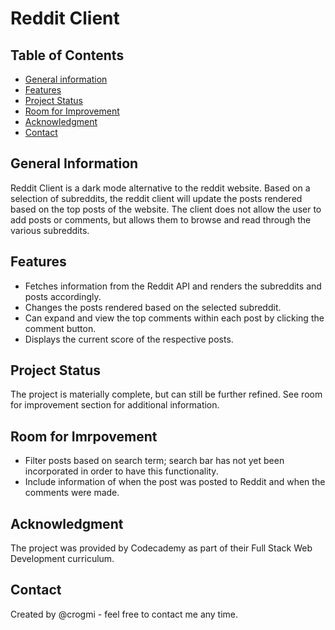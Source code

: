 # Reddit Client

## Table of Contents

- [General information](#general-information)
- [Features](#features)
- [Project Status](#project-status)
- [Room for Improvement](#room-for-improvement)
- [Acknowledgment](#acknowledgment)
- [Contact](#contact)

## General Information

Reddit Client is a dark mode alternative to the reddit website. Based on a selection of subreddits, the reddit client will update the posts rendered based on the top posts of the website. The client does not allow the user to add posts or comments, but allows them to browse and read through the various subreddits.

## Features

- Fetches information from the Reddit API and renders the subreddits and posts accordingly.
- Changes the posts rendered based on the selected subreddit.
- Can expand and view the top comments within each post by clicking the comment button.
- Displays the current score of the respective posts.

## Project Status

The project is materially complete, but can still be further refined. See room for improvement section for additional information.

## Room for Imrpovement

- Filter posts based on search term; search bar has not yet been incorporated in order to have this functionality.
- Include information of when the post was posted to Reddit and when the comments were made.

## Acknowledgment

The project was provided by Codecademy as part of their Full Stack Web Development curriculum.

## Contact

Created by @crogmi - feel free to contact me any time.